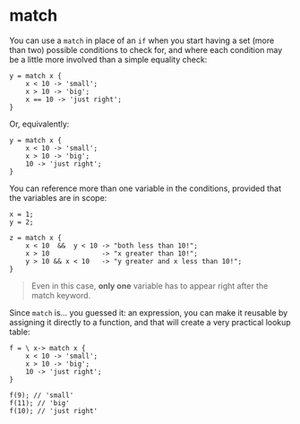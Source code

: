 # match

You can use a `match` in place of an `if` when you start having a set (more than two) possible conditions to check for, and where each condition may be a little more involved than a simple equality check:


```
y = match x { 
	x < 10 -> 'small'; 
	x > 10 -> 'big'; 
	x == 10 -> 'just right';
}
```

Or, equivalently:

```
y = match x { 
	x < 10 -> 'small'; 
	x > 10 -> 'big'; 
	10 -> 'just right';
}
```

You can reference more than one variable in the conditions, provided that the variables are in scope:

```
x = 1;
y = 2;

z = match x { 
	x < 10  &&  y < 10 -> "both less than 10!"; 
	x > 10 			   -> "x greater than 10!"; 
	y > 10 && x < 10   -> "y greater and x less than 10!";
}
```

> Even in this case, **only one** variable has to appear right after the match keyword.


Since `match` is... you guessed it: an expression, you can make it reusable by assigning it directly to a function, and that will create a very practical lookup table:

```
f = \ x-> match x { 
	x < 10 -> 'small'; 
	x > 10 -> 'big'; 
	10 -> 'just right';
}

f(9); // 'small'
f(11); // 'big'
f(10); // 'just right'
```



